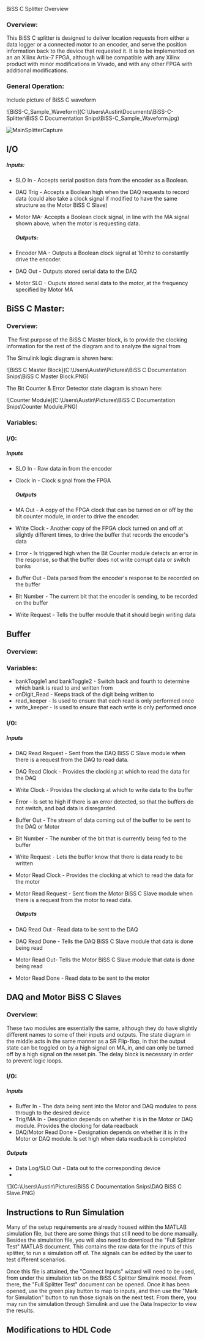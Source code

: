 BiSS C Splitter Overview

### Overview:

This BiSS C splitter is designed to deliver location requests from either a data logger or a connected motor to an encoder, and serve the position information back to the device that requested it. It is to be implemented on an an Xilinx Artix-7 FPGA, although will be compatible with any Xilinx product with minor modifications in Vivado, and with any other FPGA with additional modifications. 

### General Operation:

Include picture of BiSS C waveform



![BiSS-C_Sample_Waveform](C:\Users\Austin\Documents\BiSS-C-Splitter\BiSS C Documentation Snips\BiSS-C_Sample_Waveform.jpg)

![MainSplitterCapture](C:\Users\Austin\Pictures\MainSplitterCapture.PNG)



## I/O

##### 	   	Inputs:

* SLO In - Accepts serial position data from the encoder as a Boolean.

* DAQ Trig - Accepts a Boolean high when the DAQ requests to record data (could also take a clock signal if modified to have the same structure as the Motor BiSS C Slave)

* Motor MA- Accepts a Boolean clock signal, in line with the MA signal shown above, when the motor is requesting data.

  ##### Outputs:

* Encoder MA - Outputs a Boolean clock signal at 10mhz to constantly drive the encoder.

* DAQ Out - Outputs stored serial data to the DAQ

* Motor SLO - Ouputs stored serial data to the motor, at the frequency specified by Motor MA

## BiSS C Master:

### 	Overview:

​	The first purpose of the BiSS C Master block, is to provide the clocking information for the rest of the diagram and to analyze the signal from 



The Simulink logic diagram is shown here:

![BiSS C Master Block](C:\Users\Austin\Pictures\BiSS C Documentation Snips\BiSS C Master Block.PNG)

The Bit Counter & Error Detector state diagram is shown here:



![Counter Module](C:\Users\Austin\Pictures\BiSS C Documentation Snips\Counter Module.PNG)

### 	Variables:

### 	I/0:

##### 		Inputs

* SLO In - Raw data in from the encoder

* Clock In - Clock signal from the FPGA

  ##### Outputs

* MA Out - A copy of the FPGA clock that can be turned on or off by the bit counter module, in order to drive the encoder.
* Write Clock - Another copy of the FPGA clock turned on and off at slightly different times, to drive the buffer that records the encoder's data
* Error - Is triggered high when the Bit Counter module detects an error in the response, so that the buffer does not write corrupt data or switch banks
* Buffer Out - Data parsed from the encoder's response to be recorded on the buffer
* Bit Number - The current bit that the encoder is sending, to be recorded on the buffer
* Write Request - Tells the buffer module that it should begin writing data

## Buffer

### 	Overview:

### 	Variables:

* bankToggle1 and bankToggle2 - Switch back and fourth to determine which bank is read to and written from
* onDigit_Read - Keeps track of the digit being written to
* read_keeper - Is used to ensure that each read is only performed once
* write_keeper - Is used to ensure that each write is only performed once

### 	I/0:

##### 		Inputs

* DAQ Read Request - Sent from the DAQ BiSS C Slave module when there is a request from the DAQ to read data.

* DAQ Read Clock - Provides the clocking at which to read the data for the DAQ

* Write Clock - Provides the clocking at which to write data to the buffer

* Error - Is set to high if there is an error detected, so that the buffers do not switch, and bad data is disregarded.

* Buffer Out - The stream of data coming out of the buffer to be sent to the DAQ or Motor

* Bit Number - The number of the bit that is currently being fed to the buffer

* Write Request - Lets the buffer know that there is data ready to be written

* Motor Read Clock - Provides the clocking at which to read the data for the motor

* Motor Read Request - Sent from the Motor BiSS C Slave module when there is a request from the motor to read data.

  ##### Outputs

* DAQ Read Out - Read data to be sent to the DAQ
* DAQ Read Done - Tells the DAQ BiSS C Slave module that data is done being read
* Motor Read Out- Tells the Motor BiSS C Slave module that data is done being read
* Motor Read Done - Read data to be sent to the motor

## DAQ and Motor BiSS C Slaves

### Overview: 

These two modules are essentially the same, although they do have slightly different names to some of their inputs and outputs. The state diagram in the middle acts in the same manner as a SR Flip-flop, in that the output state can be toggled on by a high signal on MA_in, and can only be turned off by a high signal on the reset pin. The delay block is necessary in order to prevent logic loops.



### I/0:

##### Inputs

* Buffer In - The data being sent into the Motor and DAQ modules to pass through to the desired device
* Trig/MA In - Designation depends on whether it is in the Motor or DAQ module. Provides the clocking for data readback
* DAQ/Motor Read Done - Designation depends on whether it is in the Motor or DAQ module. Is set high when data readback is completed

##### Outputs

* Data Log/SLO Out - Data out to the corresponding device
* 



![](C:\Users\Austin\Pictures\BiSS C Documentation Snips\DAQ BiSS C Slave.PNG)

## Instructions to Run Simulation

Many of the setup requirements are already housed within the MATLAB simulation file, but there are some things that still need to be done manually. Besides the simulation file, you will also need to download the "Full Splitter Test" MATLAB document. This contains the raw data for the inputs of this splitter, to run a simulation off of. The signals can be edited by the user to test different scenarios. 

Once this file is attained, the "Connect Inputs" wizard will need to be used, from under the simulation tab on the BiSS C Splitter Simulink model. From there, the "Full Splitter Test" document can be opened. Once it has been opened, use the green play button to map to inputs, and then use the "Mark for Simulation" button to run those signals on the next test. From there, you may run the simulation through Simulink and use the Data Inspector to view the results. 

## Modifications to HDL Code